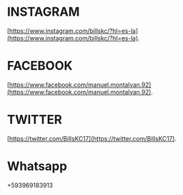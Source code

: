 ---
---

# INSTAGRAM 


[https://www.instagram.com/billskc/?hl=es-la](https://www.instagram.com/billskc/?hl=es-la).

# FACEBOOK

[https://www.facebook.com/manuel.montalvan.92](https://www.facebook.com/manuel.montalvan.92).


# TWITTER

[https://twitter.com/BillsKC17](https://twitter.com/BillsKC17).


# Whatsapp
+593969183913
